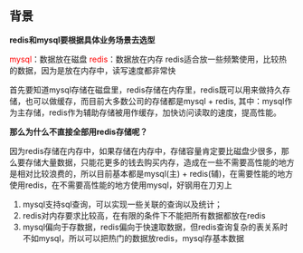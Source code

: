 

## 背景

<b>redis和mysql要根据具体业务场景去选型</b>

<font color=red>mysql</font>：数据放在磁盘   <font color=red>redis</font>：数据放在内存
redis适合放一些频繁使用，比较热的数据，因为是放在内存中，读写速度都非常快

首先要知道mysql存储在磁盘里，redis存储在内存里，redis既可以用来做持久存储，也可以做缓存，而目前大多数公司的存储都是mysql + redis, 其中：mysql作为主存储，redis作为辅助存储被用作缓存，加快访问读取的速度，提高性能。

<b>那么为什么不直接全部用redis存储呢？</b>

因为redis存储在内存中，如果存储在内存中，存储容量肯定要比磁盘少很多，那么要存储大量数据，只能花更多的钱去购买内存，造成在一些不需要高性能的地方是相对比较浪费的，所以目前基本都是mysql(主) + redis(辅)，在需要性能的地方使用redis，在不需要高性能的地方使用mysql，好钢用在刀刃上

1. mysql支持sql查询，可以实现一些关联的查询以及统计；
2. redis对内存要求比较高，在有限的条件下不能把所有数据都放在redis
3. mysql偏向于存数据，redis偏向于快速取数据，但redis查询复杂的表关系时不如mysql，所以可以把热门的数据放redis，mysql存基本数据

